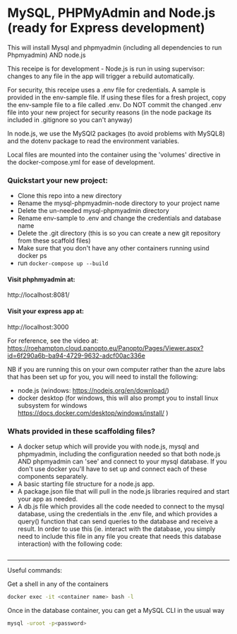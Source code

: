 # MySQL, PHPMyAdmin and Node.js (ready for Express development)

This will install Mysql and phpmyadmin (including all dependencies to run Phpmyadmin) AND node.js

This receipe is for development - Node.js is run in using supervisor: changes to any file in the app will trigger a rebuild automatically.

For security, this receipe uses a .env file for credentials.  A sample is provided in the env-sample file. If using these files for a fresh project, copy the env-sample file to a file called .env.  Do NOT commit the changed .env file into your new project for security reasons (in the node package its included in .gitignore so you can't anyway)

In node.js, we use the MySQl2 packages (to avoid problems with MySQL8) and the dotenv package to read the environment variables.

Local files are mounted into the container using the 'volumes' directive in the docker-compose.yml for ease of development.

### Quickstart your new project:

* Clone this repo into a new directory
* Rename the mysql-phpmyadmin-node directory to your project name
* Delete the un-needed mysql-phpmyadmin directory
* Rename env-sample to .env and change the credentials and database name
* Delete the .git directory (this is so you can create a new git repository from these scaffold files)
* Make sure that you don't have any other containers running usind docker ps
* run ```docker-compose up --build```

#### Visit phphmyadmin at:

http://localhost:8081/

#### Visit your express app at:

http://localhost:3000

For reference, see the video at: https://roehampton.cloud.panopto.eu/Panopto/Pages/Viewer.aspx?id=6f290a6b-ba94-4729-9632-adcf00ac336e

NB if you are running this on your own computer rather than the azure labs that has been set up for you, you will need to install the following:

* node.js  (windows: https://nodejs.org/en/download/)
* docker desktop (for windows, this will also prompt you to install linux subsystem for windows https://docs.docker.com/desktop/windows/install/ )

### Whats provided in these scaffolding files?


  * A docker setup which will provide you with node.js, mysql and phpmyadmin, including the configuration needed so that both node.js AND phpmyadmin can 'see' and connect to your mysql database.  If you don't use docker you'll have to set up and connect each of these components separately.
  * A basic starting file structure for a node.js app.
  * A package.json file that will pull in the node.js libraries required and start your app as needed.
  * A db.js file which provides all the code needed to connect to the mysql database, using the credentials in the .env file, and which provides a query() function that can send queries to the database and receive a result.  In order to use this (ie. interact with the database, you simply need to include this file in any file you create that needs this database interaction) with the following code:

```const db = require('./services/db');
```

____

Useful commands:

Get a shell in any of the containers

```bash
docker exec -it <container name> bash -l
```

Once in the database container, you can get a MySQL CLI in the usual way

```bash
mysql -uroot -p<password> 
```
